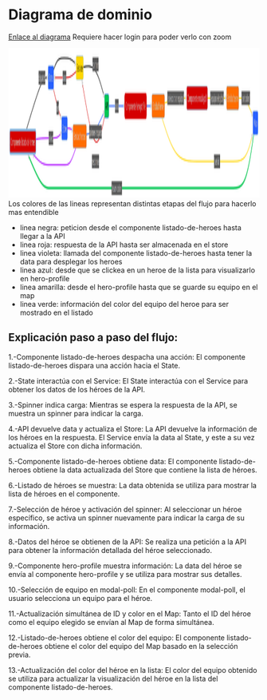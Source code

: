 # Diagrama de dominio
[Enlace al diagrama](https://www.mermaidchart.com/app/projects/ee4f30ea-d8c0-48be-b78c-035f0a74990c/diagrams/bc401bc3-43ac-4bf7-be8f-770af99f5c5a/version/v0.1/edit)
Requiere hacer login para poder verlo con zoom

<img src="diagrama.png" alt="diagrama" height="300px">
Los colores de las lineas representan distintas etapas del flujo para hacerlo mas entendible

* linea negra: peticion desde el componente listado-de-heroes hasta llegar a la API
* linea roja: respuesta de la API hasta ser almacenada en el store
* linea violeta: llamada del componente listado-de-heroes hasta tener la data para desplegar los heroes
* linea azul: desde que se clickea en un heroe de la lista para visualizarlo en hero-profile
* linea amarilla: desde el hero-profile hasta que se guarde su equipo en el map
* linea verde: información del color del equipo del heroe para ser mostrado en el listado

        
        
## Explicación paso a paso del flujo:

1.-Componente listado-de-heroes despacha una acción: El componente listado-de-heroes dispara una acción hacia el State.

2.-State interactúa con el Service: El State interactúa con el Service para obtener los datos de los héroes de la API.

3.-Spinner indica carga: Mientras se espera la respuesta de la API, se muestra un spinner para indicar la carga.

4.-API devuelve data y actualiza el Store: La API devuelve la información de los héroes en la respuesta. El Service envía la data al State, y este a su vez actualiza el Store con dicha información.

5.-Componente listado-de-heroes obtiene data: El componente listado-de-heroes obtiene la data actualizada del Store que contiene la lista de héroes.

6.-Listado de héroes se muestra: La data obtenida se utiliza para mostrar la lista de héroes en el componente.

7.-Selección de héroe y activación del spinner: Al seleccionar un héroe específico, se activa un spinner nuevamente para indicar la carga de su información.

8.-Datos del héroe se obtienen de la API: Se realiza una petición a la API para obtener la información detallada del héroe seleccionado.

9.-Componente hero-profile muestra información: La data del héroe se envía al componente hero-profile y se utiliza para mostrar sus detalles.

10.-Selección de equipo en modal-poll: En el componente modal-poll, el usuario selecciona un equipo para el héroe.

11.-Actualización simultánea de ID y color en el Map: Tanto el ID del héroe como el equipo elegido se envían al Map de forma simultánea.

12.-Listado-de-heroes obtiene el color del equipo: El componente listado-de-heroes obtiene el color del equipo del Map basado en la selección previa.

13.-Actualización del color del héroe en la lista: El color del equipo obtenido se utiliza para actualizar la visualización del héroe en la lista del componente listado-de-heroes.


